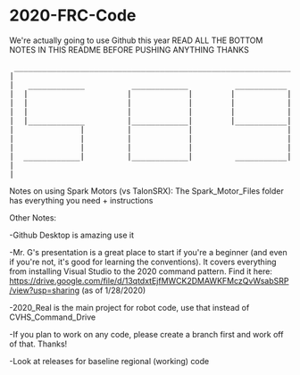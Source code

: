 # 2020-FRC-Code

We're actually going to use Github this year
READ ALL THE BOTTOM NOTES IN THIS README BEFORE PUSHING ANYTHING THANKS
<pre>
 _____________________________________________________________
|                                                             |
|   ____________          ____________          ___________   |
|  |                     |            |        |           |  |
|  |                     |            |        |           |  |
|  |                     |            |        |           |  |
|  |____________         |____________|        |___________|  |
|              |         |            |                    |  |
|              |         |            |                    |  |
|              |         |            |                    |  |
|  ____________|         |____________|         ___________|  |
|                                                             |
|_____________________________________________________________| -Adarsh && Lukas && Sheela
</pre>

Notes on using Spark Motors (vs TalonSRX): The Spark_Motor_Files folder has everything you need + instructions

Other Notes:

-Github Desktop is amazing use it

-Mr. G's presentation is a great place to start if you're a beginner (and even if you're not, it's good for learning the conventions). It covers everything from installing Visual Studio to the 2020 command pattern. Find it here: https://drive.google.com/file/d/13qtdxtEjfMWCK2DMAWKFMczQvWsabSRP/view?usp=sharing (as of 1/28/2020)

-2020_Real is the main project for robot code, use that instead of CVHS_Command_Drive

-If you plan to work on any code, please create a branch first and work off of that. Thanks!

-Look at releases for baseline regional (working) code
